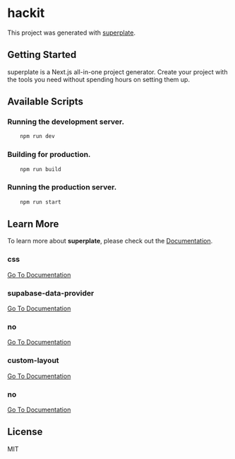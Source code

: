 # hackit


This project was generated with [superplate](https://github.com/pankod/superplate).

## Getting Started

superplate is a Next.js all-in-one project generator. Create your project with the tools you need without spending hours on setting them up.

## Available Scripts

### Running the development server.

```bash
    npm run dev
```

### Building for production.

```bash
    npm run build
```

### Running the production server.

```bash
    npm run start
```

## Learn More

To learn more about **superplate**, please check out the [Documentation](https://github.com/pankod/superplate).


### **css**



[Go To Documentation]()


### **supabase-data-provider**



[Go To Documentation]()


### **no**



[Go To Documentation]()


### **custom-layout**



[Go To Documentation]()


### **no**



[Go To Documentation]()



## License

MIT
